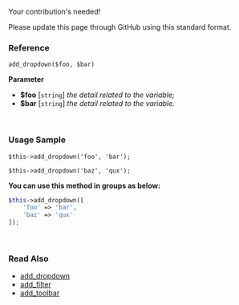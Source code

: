 Your contribution's needed!

Please update this page through GitHub using this standard format.

### Reference
`add_dropdown($foo, $bar)`

**Parameter**
* **$foo** [`string`] *the detail related to the variable;*
* **$bar** [`string`] *the detail related to the variable.*

&nbsp;

### Usage Sample
`$this->add_dropdown('foo', 'bar');`

`$this->add_dropdown('baz', 'qux');`

**You can use this method in groups as below:**
```php
$this->add_dropdown([
    'foo' => 'bar',
    'baz' => 'qux'
]);
```

&nbsp;

### Read Also
* [add_dropdown](./add_dropdown)
* [add_filter](./add_filter)
* [add_toolbar](./add_toolbar)
